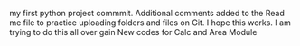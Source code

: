my first python project commmit.
Additional comments added to the Read me file to practice uploading folders and files on Git.
I hope this works.
I am trying to do this all over gain
New codes for Calc and Area Module